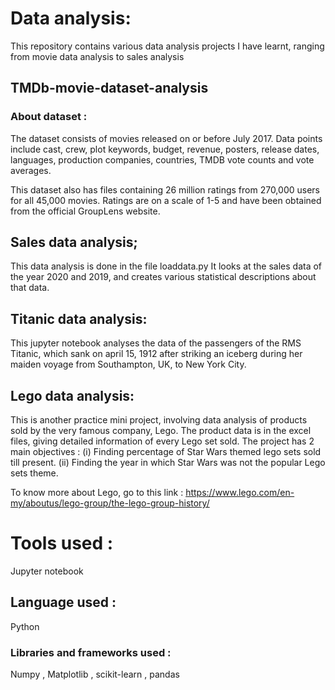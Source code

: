 # Data analysis:
This repository contains various data analysis projects I have learnt, 
ranging from movie data analysis to sales analysis


## TMDb-movie-dataset-analysis

### About dataset :
The dataset consists of movies released on or before July 2017. Data points include cast, crew, plot keywords, budget, revenue, posters, release dates, languages, production companies, countries, TMDB vote counts and vote averages.

This dataset also has files containing 26 million ratings from 270,000 users for all 45,000 movies. Ratings are on a scale of 1-5 and have been obtained from the official GroupLens website.

## Sales data analysis;
This data analysis is done in the file loaddata.py
It looks at the sales data of the year 2020 and 2019, and creates
various statistical descriptions about that data.

## Titanic data analysis:
This jupyter notebook analyses the data of the passengers
of the RMS Titanic, which sank on april 15, 1912  after striking an 
iceberg during her maiden voyage from Southampton, 
UK, to New York City.

## Lego data analysis:
This is another practice mini project, involving data analysis of products sold by the very famous company, Lego.
The product data is in the excel files, giving detailed information of every Lego set sold.
The project has 2 main objectives :    (i) Finding percentage of Star Wars themed lego sets sold till present.
                                       (ii) Finding the year in which Star Wars was not the popular Lego sets theme.
                                                  
                                                  
 To know more about Lego, go to this link : https://www.lego.com/en-my/aboutus/lego-group/the-lego-group-history/ 
 
# Tools used : 
Jupyter notebook
## Language used :
Python
### Libraries and frameworks used :
Numpy , Matplotlib , scikit-learn , pandas

